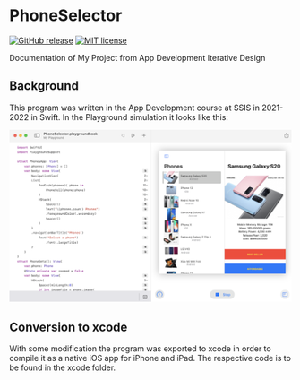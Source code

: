 # PhoneSelector

[![GitHub release](https://img.shields.io/github/release/dongdongthedingdong/PhoneSelector/PhoneSelector.svg)](https://GitHub.com/dongdongthedingdong/PhoneSelector/releases/)
[![MIT license](https://img.shields.io/github/license/dongdongthedingdong/PhoneSelector)](https://dongdongthedingdong.mit-license.org/)

Documentation of My Project from App Development Iterative Design

## Background

This program was written in the App Development course at SSIS in 2021-2022 in Swift. In the Playground simulation it looks like this:

![Playground Simulation](docs/playground_simulation.png)

## Conversion to xcode

With some modification the program was exported to xcode in order to compile it as a native iOS app for iPhone and iPad. The respective code is to be found in the xcode folder.
